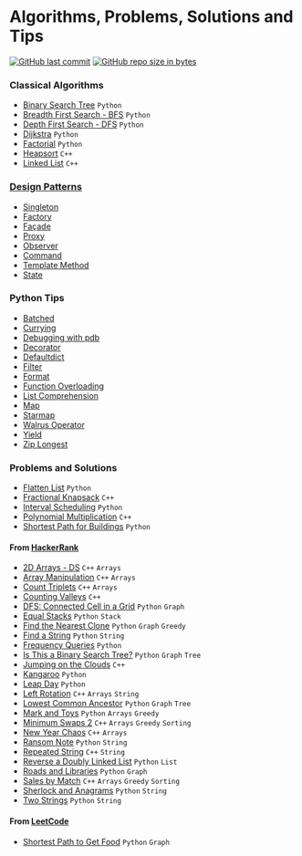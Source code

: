 # Algorithms, Problems, Solutions and Tips
[![GitHub last commit](https://img.shields.io/github/last-commit/andrelbd1/algorithms.svg)](https://github.com/andrelbd1/algorithms) 
[![GitHub repo size in bytes](https://img.shields.io/github/repo-size/andrelbd1/algorithms.svg)](https://github.com/andrelbd1/algorithms) 

### Classical Algorithms
- [Binary Search Tree](solutions/binary-search-tree/README.md) `Python`
- [Breadth First Search - BFS](solutions/breadth-first-search/README.md) `Python`
- [Depth First Search - DFS](solutions/depth-first-search/README.md) `Python`
- [Dijkstra](solutions/dijkstra/README.md) `Python`
- [Factorial](solutions/factorial/README.md) `Python`
- [Heapsort](solutions/heapsort/README.md) `C++`
- [Linked List](solutions/linked-list/README.md) `C++`

### [Design Patterns](https://www.youtube.com/playlist?list=PLQhuS49baMUmiygUlBJexyHxpSghlId7g)
- [Singleton](design_patterns/singleton/README.md)
- [Factory](design_patterns/factory/README.md)
- [Façade](design_patterns/facade/README.md)
- [Proxy](design_patterns/proxy/README.md)
- [Observer](design_patterns/observer/README.md)
- [Command](design_patterns/command/README.md)
- [Template Method](design_patterns/template_method/README.md)
- [State](design_patterns/state/README.md)

### Python Tips
- [Batched](python_utils/batched/README.md)
- [Currying](python_utils/currying/README.md)
- [Debugging with pdb](python_utils/pdb/README.md)
- [Decorator](python_utils/decorator/README.md)
- [Defaultdict](python_utils/defaultdict//README.md)
- [Filter](python_utils/filter/README.md)
- [Format](python_utils/format/README.md)
- [Function Overloading](python_utils/function_overloading/README.md)
- [List Comprehension](https://htmlpreview.github.io/?https://github.com/andrelbd1/algorithms-practice/blob/master/python_utils/list_comprehension/list_comprehension.html)
- [Map](python_utils/map/README.md)
- [Starmap](python_utils/starmap/README.md)
- [Walrus Operator](python_utils/walrus_operator/README.md)
- [Yield](python_utils/yield/README.md)
- [Zip Longest](python_utils/zip_longest/README.md)

### Problems and Solutions
- [Flatten List](solutions/flatten-list/README.md) `Python`
- [Fractional Knapsack](solutions/knapsack/README.md) `C++`
- [Interval Scheduling](solutions/interval-scheduling/README.md) `Python`
- [Polynomial Multiplication](solutions/polynomial-multiplication/README.md) `C++`
- [Shortest Path for Buildings](solutions/buildings/README.md) `Python`

#### From [HackerRank](https://www.hackerrank.com/andrelbd1)
- [2D Arrays - DS](solutions/2d-arrays-ds/README.md) `C++` `Arrays`
- [Array Manipulation](solutions/array-manipulation/README.md) `C++` `Arrays`
- [Count Triplets](solutions/count-triplets/README.md) `C++` `Arrays`
- [Counting Valleys](solutions/counting-valleys/README.md) `C++`
- [DFS: Connected Cell in a Grid](solutions/dfs-connected-cell-in-grid/README.md) `Python` `Graph`
- [Equal Stacks](solutions/equal-stacks/README.md) `Python` `Stack`
- [Find the Nearest Clone](solutions/find-the-nearest-clone/README.md) `Python` `Graph` `Greedy`
- [Find a String](solutions/find-a-string/README.md) `Python` `String`
- [Frequency Queries](solutions/frequency-queries/README.md) `Python`
- [Is This a Binary Search Tree?](solutions/check-binary-search-tree/README.md) `Python` `Graph` `Tree`
- [Jumping on the Clouds](solutions/jumping-on-the-clouds/README.md) `C++`
- [Kangaroo](solutions/kangaroo/README.md) `Python`
- [Leap Day](solutions/leap-day/README.md) `Python`
- [Left Rotation](solutions/left-rotation/README.md) `C++` `Arrays` `String`
- [Lowest Common Ancestor](solutions/lowest-common-ancestor/README.md) `Python` `Graph` `Tree`
- [Mark and Toys](solutions/mark-and-toys/README.md) `Python` `Arrays` `Greedy`
- [Minimum Swaps 2](solutions/minimum-swaps-2/README.md) `C++` `Arrays` `Greedy` `Sorting`
- [New Year Chaos](solutions/new-year-chaos/README.md) `C++` `Arrays`
- [Ransom Note](solutions/ransom-note/README.md) `Python` `String`
- [Repeated String](solutions/repeated-string/README.md) `C++` `String`
- [Reverse a Doubly Linked List](solutions/reverse-a-doubly-linked-list/README.md) `Python` `List`
- [Roads and Libraries](solutions/roads-and-libraries/README.md) `Python` `Graph`
- [Sales by Match](solutions/sales-by-match/README.md) `C++` `Arrays` `Greedy` `Sorting`
- [Sherlock and Anagrams](solutions/sherlock-and-anagrams/README.md) `Python` `String`
- [Two Strings](solutions/two-strings/README.md) `Python` `String`

#### From [LeetCode](https://leetcode.com/andrelbd1/)
- [Shortest Path to Get Food](solutions/shortest-path-to-get-food/README.md) `Python` `Graph`
